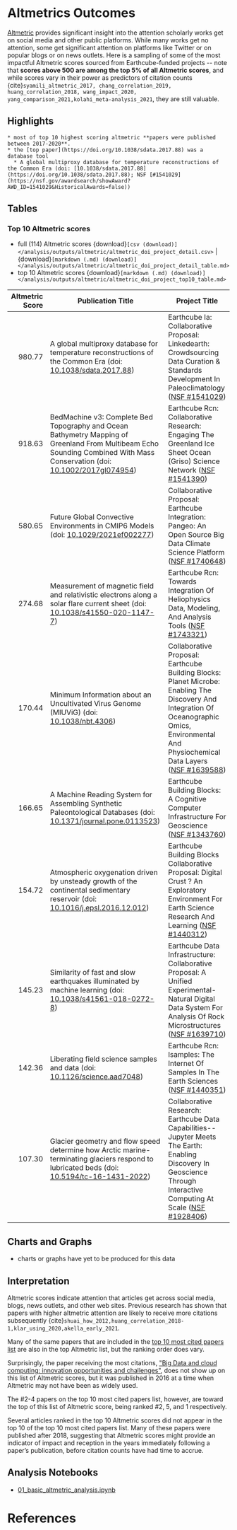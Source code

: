 # Altmetrics Outcomes 

[Altmetric](https://www.altmetric.com/) provides significant insight into the attention scholarly works get on social media and other public platforms.  While many works get no attention, some get significant attention on platforms like Twitter or on popular blogs or on news outlets.  Here is a sampling of some of the most impactful Altmetric scores sourced from Earthcube-funded projects -- note that **scores above 500 are among the top 5% of all Altmetric scores**, and while scores vary in their power as predictors of citation counts {cite}`syamili_altmetric_2017, chang_correlation_2019, huang_correlation_2018, wang_impact_2020, yang_comparison_2021,kolahi_meta-analysis_2021`,  they are still valuable.

## Highlights
```{admonition} Altmetric Highlights
* most of top 10 highest scoring altmetric **papers were published between 2017-2020**.
* the [top paper](https://doi.org/10.1038/sdata.2017.88) was a database tool
  * A global multiproxy database for temperature reconstructions of the Common Era (doi: [10.1038/sdata.2017.88](https://doi.org/10.1038/sdata.2017.88); NSF [#1541029](https://nsf.gov/awardsearch/showAward?AWD_ID=1541029&HistoricalAwards=false))
```

## Tables

### Top 10 Altmetric scores

* full (114) Altmetric scores {download}`[csv (download)]</analysis/outputs/altmetric/altmetric_doi_project_detail.csv>` | {download}`[markdown (.md) (download)]</analysis/outputs/altmetric/altmetric_doi_project_detail_table.md>`
* top 10 Altmetric scores {download}`[markdown (.md) (download)]</analysis/outputs/altmetric/altmetric_doi_project_top10_table.md>`

|Altmetric Score|Publication Title|Project Title|
|--------------:|-----------------|------------------------|
| 980.77 | A global multiproxy database for temperature reconstructions of the Common Era (doi: [10.1038/sdata.2017.88](https://doi.org/10.1038/sdata.2017.88)) | Earthcube Ia: Collaborative Proposal: Linkedearth: Crowdsourcing Data Curation & Standards Development In Paleoclimatology ([NSF #1541029](https://nsf.gov/awardsearch/showAward?AWD_ID=1541029&HistoricalAwards=false))|
| 918.63 | BedMachine v3: Complete Bed Topography and Ocean Bathymetry Mapping of Greenland From Multibeam Echo Sounding Combined With Mass Conservation (doi: [10.1002/2017gl074954](https://doi.org/10.1002/2017gl074954)) | Earthcube Rcn: Collaborative Research: Engaging The Greenland Ice Sheet Ocean (Griso) Science Network ([NSF #1541390](https://nsf.gov/awardsearch/showAward?AWD_ID=1541390&HistoricalAwards=false))|
| 580.65 | Future Global Convective Environments in CMIP6 Models (doi: [10.1029/2021ef002277](https://doi.org/10.1029/2021ef002277)) | Collaborative Proposal: Earthcube Integration: Pangeo: An Open Source Big Data Climate Science Platform ([NSF #1740648](https://nsf.gov/awardsearch/showAward?AWD_ID=1740648&HistoricalAwards=false))|
| 274.68 | Measurement of magnetic field and relativistic electrons along a solar flare current sheet (doi: [10.1038/s41550-020-1147-7](https://doi.org/10.1038/s41550-020-1147-7)) | Earthcube Rcn: Towards Integration Of Heliophysics Data, Modeling, And Analysis Tools ([NSF #1743321](https://nsf.gov/awardsearch/showAward?AWD_ID=1743321&HistoricalAwards=false))|
| 170.44 | Minimum Information about an Uncultivated Virus Genome (MIUViG) (doi: [10.1038/nbt.4306](https://doi.org/10.1038/nbt.4306)) | Collaborative Proposal: Earthcube Building Blocks: Planet Microbe: Enabling The Discovery And Integration Of Oceanographic Omics, Environmental And Physiochemical Data Layers ([NSF #1639588](https://nsf.gov/awardsearch/showAward?AWD_ID=1639588&HistoricalAwards=false))|
| 166.65 | A Machine Reading System for Assembling Synthetic Paleontological Databases (doi: [10.1371/journal.pone.0113523](https://doi.org/10.1371/journal.pone.0113523)) | Earthcube Building Blocks: A Cognitive Computer Infrastructure For Geoscience ([NSF #1343760](https://nsf.gov/awardsearch/showAward?AWD_ID=1343760&HistoricalAwards=false))|
| 154.72 | Atmospheric oxygenation driven by unsteady growth of the continental sedimentary reservoir (doi: [10.1016/j.epsl.2016.12.012](https://doi.org/10.1016/j.epsl.2016.12.012)) | Earthcube Building Blocks Collaborative Proposal: Digital Crust ? An Exploratory Environment For Earth Science Research And Learning ([NSF #1440312](https://nsf.gov/awardsearch/showAward?AWD_ID=1440312&HistoricalAwards=false))|
| 145.23 | Similarity of fast and slow earthquakes illuminated by machine learning (doi: [10.1038/s41561-018-0272-8](https://doi.org/10.1038/s41561-018-0272-8)) | Earthcube Data Infrastructure: Collaborative Proposal: A Unified Experimental-Natural Digital Data System For Analysis Of Rock Microstructures ([NSF #1639710](https://nsf.gov/awardsearch/showAward?AWD_ID=1639710&HistoricalAwards=false))|
| 142.36 | Liberating field science samples and data (doi: [10.1126/science.aad7048](https://doi.org/10.1126/science.aad7048)) | Earthcube Rcn: Isamples: The Internet Of Samples In The Earth Sciences ([NSF #1440351](https://nsf.gov/awardsearch/showAward?AWD_ID=1440351&HistoricalAwards=false))|
| 107.30 | Glacier geometry and flow speed determine how Arctic marine-terminating glaciers respond to lubricated beds (doi: [10.5194/tc-16-1431-2022](https://doi.org/10.5194/tc-16-1431-2022)) | Collaborative Research: Earthcube Data Capabilities--Jupyter Meets The Earth: Enabling Discovery In Geoscience Through Interactive Computing At Scale ([NSF #1928406](https://nsf.gov/awardsearch/showAward?AWD_ID=1928406&HistoricalAwards=false))|


## Charts and Graphs

* charts or graphs have yet to be produced for this data
<!--
* download [png (small)](/analysis/notebooks/outputs/stub), [png (large)](/analysis/notebooks/outputs/stub)
-->

## Interpretation

Altmetric scores indicate attention that articles get across social media, blogs, news outlets, and other web sites. Previous research has shown that papers with higher altmetric attention are likely to receive more citations subsequently {cite}`shuai_how_2012,huang_correlation_2018-1,klar_using_2020,akella_early_2021`.

Many of the same papers that are included in the [top 10 most cited papers list](/findings/publications) are also in the top Altmetric list, but the ranking order does vary. 

Surprisingly, the paper receiving the most citations, ["Big Data and cloud computing: innovation opportunities and challenges"](https://doi.org/10.1080/17538947.2016.1239771), does not show up on this list of Altmetric scores, but it was published in 2016 at a time when Altmetric may not have been as widely used.

The #2-4 papers on the top 10 most cited papers list, however, are toward the top of this list of Altmetric score, being ranked #2, 5, and 1 respectively. 

Several articles ranked in the top 10 Altmetric scores did not appear in the top 10 of the top 10 most cited papers list. Many of these papers were published after 2018, suggesting that Altmetric scores might provide an indicator of impact and reception in the years immediately following a paper’s publication, before citation counts have had time to accrue. 

## Analysis Notebooks

* [01_basic_altmetric_analysis.ipynb](../analysis/notebooks/01_basic_altmetric_analysis.ipynb)


# References
```{bibliography}
```